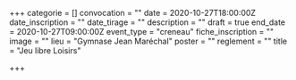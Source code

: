 +++
categorie = []
convocation = ""
date = 2020-10-27T18:00:00Z
date_inscription = ""
date_tirage = ""
description = ""
draft = true
end_date = 2020-10-27T09:00:00Z
event_type = "creneau"
fiche_inscription = ""
image = ""
lieu = "Gymnase Jean Maréchal"
poster = ""
reglement = ""
title = "Jeu libre Loisirs"

+++
